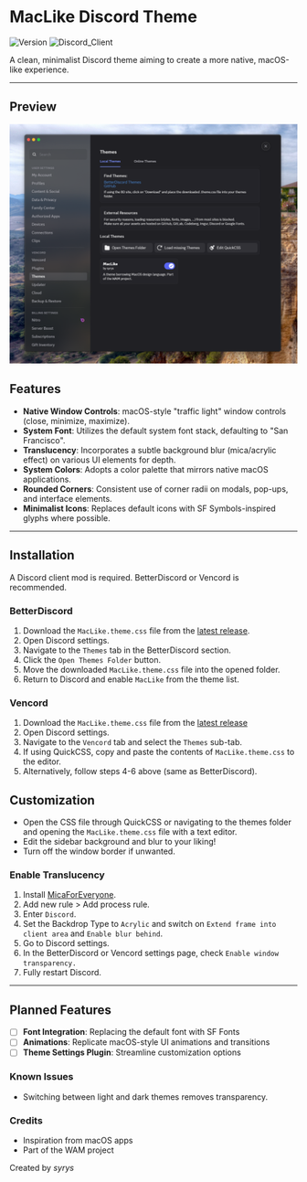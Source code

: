 # MacLike Discord Theme

![Version](https://img.shields.io/badge/version-1.0.0-blue)   ![Discord_Client](https://img.shields.io/badge/Supports-BetterDiscord%20|%20Vencord-7289DA)

A clean, minimalist Discord theme aiming to create a more native, macOS-like experience.

---

## Preview
![MacLike Theme Preview](https://github.com/syryz/MacLike-Discord/blob/main/assets/Preview.png?raw=true)

## Features

* **Native Window Controls**: macOS-style "traffic light" window controls (close, minimize, maximize).
* **System Font**: Utilizes the default system font stack, defaulting to "San Francisco".
* **Translucency**: Incorporates a subtle background blur (mica/acrylic effect) on various UI elements for depth.
* **System Colors**: Adopts a color palette that mirrors native macOS applications.
* **Rounded Corners**: Consistent use of corner radii on modals, pop-ups, and interface elements.
* **Minimalist Icons**: Replaces default icons with SF Symbols-inspired glyphs where possible.

---
## Installation

A Discord client mod is required. BetterDiscord or Vencord is recommended.
### BetterDiscord
1.  Download the `MacLike.theme.css` file from the [latest release](https://github.com/syryz/MacLike-Discord/releases/latest).
2.  Open Discord settings.
3.  Navigate to the `Themes` tab in the BetterDiscord section.
4.  Click the `Open Themes Folder` button.
5.  Move the downloaded `MacLike.theme.css` file into the opened folder.
6.  Return to Discord and enable `MacLike` from the theme list.
### Vencord
1.  Download the `MacLike.theme.css` file from the [latest release](https://github.com/syryz/MacLike-Discord/releases/latest)
2.  Open Discord settings.
3.  Navigate to the `Vencord` tab and select the `Themes` sub-tab.
4.  If using QuickCSS, copy and paste the contents of `MacLike.theme.css` to the editor.
5.  Alternatively, follow steps 4-6 above (same as BetterDiscord).

## Customization
- Open the CSS file through QuickCSS or navigating to the themes folder and opening the `MacLike.theme.css` file with a text editor.
- Edit the sidebar background and blur to your liking!
- Turn off the window border if unwanted.
### Enable Translucency
1. Install [MicaForEveryone](https://github.com/MicaForEveryone/MicaForEveryone).
2. Add new rule > Add process rule.
3. Enter `Discord`.
4. Set the Backdrop Type to `Acrylic` and switch on `Extend frame into client area` and `Enable blur behind`.
5. Go to Discord settings.
6. In the BetterDiscord or Vencord settings page, check `Enable window transparency.`
7. Fully restart Discord.


---
## Planned Features
- [ ] **Font Integration**: Replacing the default font with SF Fonts
- [ ] **Animations**: Replicate macOS-style UI animations and transitions
- [ ] **Theme Settings Plugin**: Streamline customization options

### Known Issues
- Switching between light and dark themes removes transparency.

### Credits
- Inspiration from macOS apps
- Part of the WAM project

Created by *syrys*
